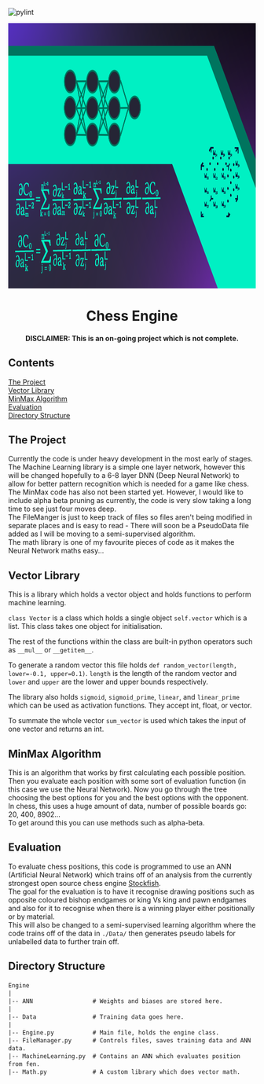 ![pylint](https://github.com/atlas-aerospace-yt/ChessEngine/actions/workflows/pylint.yml/badge.svg)

<img src=images/style.png align="center" height=540 width=720></img>
<h1 align="center">Chess Engine</h1>

<h4 align="center"> DISCLAIMER: This is an on-going project which is not complete. </h4>

## Contents

[The Project](#the-project)</br>
[Vector Library](#vector-library)</br>
[MinMax Algorithm](#minmax-algorithm)</br>
[Evaluation](#evaluation)</br>
[Directory Structure](#directory-structure)</br>

## The Project

Currently the code is under heavy development in the most early of stages.</br>
The Machine Learning library is a simple one layer network, however this will be changed hopefully to a 6-8 layer DNN (Deep Neural Network) to allow for better pattern recognition which is needed for a game like chess.</br>
The MinMax code has also not been started yet. However, I would like to include alpha beta pruning as currently, the code is very slow taking a long time to see just four moves deep.</br>
The FileManger is just to keep track of files so files aren't being modified in separate places and is easy to read - There will soon be a PseudoData file added as I will be moving to a semi-supervised algorithm.</br>
The math library is one of my favourite pieces of code as it makes the Neural Network maths easy...

## Vector Library

This is a library which holds a vector object and holds functions to perform machine learning.

`class Vector` is a class which holds a single object `self.vector` which is a list. This class takes one object for initialisation.

The rest of the functions within the class are built-in python operators such as `__mul__` or `__getitem__`.

To generate a random vector this file holds `def random_vector(length, lower=-0.1, upper=0.1)`. `length` is the length of the random vector and `lower` and `upper` are the lower and upper bounds respectively.

The library also holds `sigmoid`, `sigmoid_prime`, `linear`, and `linear_prime` which can be used as activation functions. They accept int, float, or vector.

To summate the whole vector `sum_vector` is used which takes the input of one vector and returns an int.

## MinMax Algorithm

This is an algorithm that works by first calculating each possible position. Then you evaluate each position with some sort of evaluation function (in this case we use the Neural Network). Now you go through the tree choosing the best options for you and the best options with the opponent.</br>
In chess, this uses a huge amount of data, number of possible boards go: 20, 400, 8902...</br>
To get around this you can use methods such as alpha-beta.

## Evaluation

To evaluate chess positions, this code is programmed to use an ANN (Artificial Neural Network) which trains off of an analysis from the currently strongest open source chess engine [Stockfish](https://stockfishchess.org/).</br>
The goal for the evaluation is to have it recognise drawing positions such as opposite coloured bishop endgames or king Vs king and pawn endgames and also for it to recognise when there is a winning player either positionally or by material.</br>
This will also be changed to a semi-supervised learning algorithm where the code trains off of the data in `./Data/` then generates pseudo labels for unlabelled data to further train off.

## Directory Structure
```
Engine
|
|-- ANN                 # Weights and biases are stored here.
|
|-- Data                # Training data goes here.
|
|-- Engine.py           # Main file, holds the engine class.
|-- FileManager.py      # Controls files, saves training data and ANN data.
|-- MachineLearning.py  # Contains an ANN which evaluates position from fen.
|-- Math.py             # A custom library which does vector math.

```
